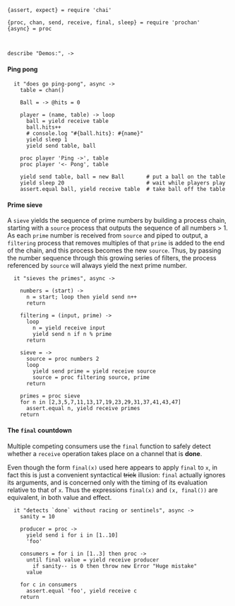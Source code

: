     {assert, expect} = require 'chai'

    {proc, chan, send, receive, final, sleep} = require 'prochan'
    {async} = proc



    describe "Demos:", ->


#### Ping pong

      it "does go ping-pong", async ->
        table = chan()

        Ball = -> @hits = 0

        player = (name, table) -> loop
          ball = yield receive table
          ball.hits++
          # console.log "#{ball.hits}: #{name}"
          yield sleep 1
          yield send table, ball

        proc player 'Ping ->', table
        proc player '<- Pong', table

        yield send table, ball = new Ball       # put a ball on the table
        yield sleep 20                          # wait while players play
        assert.equal ball, yield receive table  # take ball off the table


#### Prime sieve

A `sieve` yields the sequence of prime numbers by building a process chain,
starting with a `source` process that outputs the sequence of all numbers > 1.
As each `prime` number is received from `source` and piped to output, a
`filtering` process that removes multiples of that `prime` is added to the end
of the chain, and this process becomes the new `source`. Thus, by passing the
number sequence through this growing series of filters, the process referenced
by `source` will always yield the next prime number.

      it "sieves the primes", async ->

        numbers = (start) ->
          n = start; loop then yield send n++
          return

        filtering = (input, prime) ->
          loop
            n = yield receive input
            yield send n if n % prime
          return

        sieve = ->
          source = proc numbers 2
          loop
            yield send prime = yield receive source
            source = proc filtering source, prime
          return

        primes = proc sieve
        for n in [2,3,5,7,11,13,17,19,23,29,31,37,41,43,47]
          assert.equal n, yield receive primes
        return


#### The `final` countdown

Multiple competing consumers use the `final` function to safely detect whether
a `receive` operation takes place on a channel that is **done**.

Even though the form `final(x)` used here appears to apply `final` to `x`, in
fact this is just a convenient syntactical ~~trick~~ illusion: `final` actually
ignores its arguments, and is concerned only with the timing of its evaluation
relative to that of `x`. Thus the expressions `final(x)` and `(x, final())` are
equivalent, in both value and effect.

      it "detects `done` without racing or sentinels", async ->
        sanity = 10

        producer = proc ->
          yield send i for i in [1..10]
          'foo'

        consumers = for i in [1..3] then proc ->
          until final value = yield receive producer
            if sanity-- is 0 then throw new Error "Huge mistake"
          value

        for c in consumers
          assert.equal 'foo', yield receive c
        return

